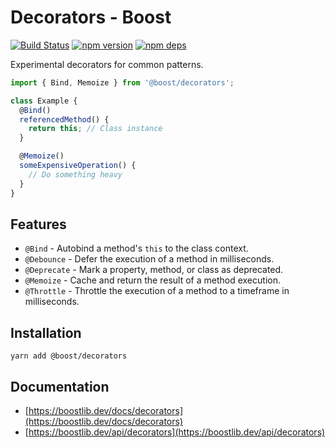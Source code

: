 # Decorators - Boost

[![Build Status](https://github.com/milesj/boost/workflows/Build/badge.svg)](https://github.com/milesj/boost/actions?query=branch%3Amaster)
[![npm version](https://badge.fury.io/js/%40boost%2Fdecorators.svg)](https://www.npmjs.com/package/@boost/decorators)
[![npm deps](https://david-dm.org/milesj/boost.svg?path=packages/decorators)](https://www.npmjs.com/package/@boost/decorators)

Experimental decorators for common patterns.

```ts
import { Bind, Memoize } from '@boost/decorators';

class Example {
  @Bind()
  referencedMethod() {
    return this; // Class instance
  }

  @Memoize()
  someExpensiveOperation() {
    // Do something heavy
  }
}
```

## Features

- `@Bind` - Autobind a method's `this` to the class context.
- `@Debounce` - Defer the execution of a method in milliseconds.
- `@Deprecate` - Mark a property, method, or class as deprecated.
- `@Memoize` - Cache and return the result of a method execution.
- `@Throttle` - Throttle the execution of a method to a timeframe in milliseconds.

## Installation

```
yarn add @boost/decorators
```

## Documentation

- [https://boostlib.dev/docs/decorators](https://boostlib.dev/docs/decorators)
- [https://boostlib.dev/api/decorators](https://boostlib.dev/api/decorators)
